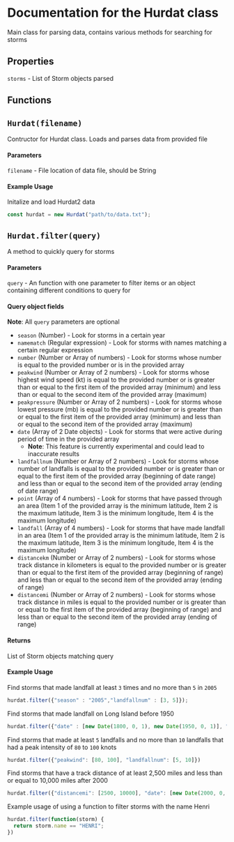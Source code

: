 # Documentation for the Hurdat class

Main class for parsing data, contains various methods for searching for storms

## Properties

`storms` - List of Storm objects parsed

## Functions

## `Hurdat(filename)` 

Contructor for Hurdat class. Loads and parses data from provided file
#### Parameters

`filename` - File location of data file, should be String

#### Example Usage

Initalize and load Hurdat2 data
```javascript
const hurdat = new Hurdat("path/to/data.txt");
```

## `Hurdat.filter(query)`

A method to quickly query for storms

#### Parameters


`query` - An function with one parameter to filter items or an object containing different conditions to query for
#### Query object fields
**Note**: All `query` parameters are optional
- `season` (Number) - Look for storms in a certain year
- `namematch` (Regular expression) - Look for storms with names matching a certain regular expression
- `number` (Number or Array of numbers) - Look for storms whose number is equal to the provided number or is in the provided array
- `peakwind` (Number or Array of 2 numbers) - Look for storms whose highest wind speed (kt) is equal to the provided number or is greater than or equal to the first item of the provided array (minimum) and less than or equal to the second item of the provided array (maximum)
- `peakpressure` (Number or Array of 2 numbers) - Look for storms whose lowest pressure (mb) is equal to the provided number or is greater than or equal to the first item of the provided array (minimum) and less than or equal to the second item of the provided array (maximum)
- `date` (Array of 2 Date objects) - Look for storms that were active during period of time in the provided array 
    - **Note**: This feature is currently experimental and could lead to inaccurate results  
- `landfallnum` (Number or Array of 2 numbers) - Look for storms whose number of landfalls is equal to the provided number or is greater than or equal to the first item of the provided array (beginning of date range) and less than or equal to the second item of the provided array (ending of date range)
- `point` (Array of 4 numbers) - Look for storms that have passed through an area (Item 1 of the provided array is the minimum latitude, Item 2 is the maximum latitude, Item 3 is the minimum longitude, Item 4 is the maximum longitude)
- `landfall` (Array of 4 numbers) - Look for storms that have made landfall in an area (Item 1 of the provided array is the minimum latitude, Item 2 is the maximum latitude, Item 3 is the minimum longitude, Item 4 is the maximum longitude)
- `distancekm` (Number or Array of 2 numbers) - Look for storms whose track distance in kilometers is equal to the provided number or is greater than or equal to the first item of the provided array (beginning of range) and less than or equal to the second item of the provided array (ending of range)
- `distancemi` (Number or Array of 2 numbers) - Look for storms whose track distance in miles is equal to the provided number or is greater than or equal to the first item of the provided array (beginning of range) and less than or equal to the second item of the provided array (ending of range)

#### Returns

List of Storm objects matching query

#### Example Usage

Find storms that made landfall at least `3` times and no more than `5` in `2005`

```javascript
hurdat.filter({"season" : "2005","landfallnum" : [3, 5]});
```

Find storms that made landfall on Long Island before 1950

```javascript
hurdat.filter({"date" : [new Date(1800, 0, 1), new Date(1950, 0, 1)], "landfall" : [40.54, 41.21, -71.75, -74.18]});
```

Find storms that made at least `5` landfalls and no more than `10` landfalls that had a peak intensity of `80` to `100` knots

```javascript
hurdat.filter({"peakwind": [80, 100], "landfallnum": [5, 10]})
```

Find storms that have a track distance of at least 2,500 miles and less than or equal to 10,000 miles after 2000

```javascript
hurdat.filter({"distancemi": [2500, 10000], "date": [new Date(2000, 0, 1), new Date(2500, 0, 1)]})
```

Example usage of using a function to filter storms with the name Henri

```javascript
hurdat.filter(function(storm) {
  return storm.name == "HENRI";
})
```
